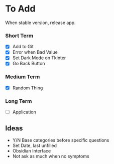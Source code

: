 # To Add
When stable version, release app.

### Short Term
- [x] Add to Git
- [x] Error when Bad Value
- [x] Set Dark Mode on Tkinter
- [x] Go Back Button
### Medium Term
- [x] Random Thing
### Long Term
- [ ] Application

## Ideas
- Y/N Base categories before specific questions
- Set Date, last unfilled
- Obsidian Interface
- Not ask as much when no symptoms

